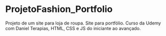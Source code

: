 # ProjetoFashion_Portfolio
Projeto de um site para loja de roupa. Site para portfólio. Curso da Udemy com Daniel Terapias, HTML, CSS e JS do iniciante ao avançado.
